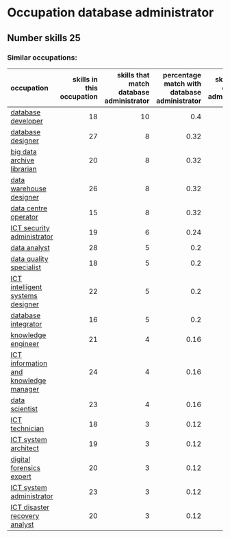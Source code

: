 # Occupation database administrator
## Number skills 25
### Similar occupations:
| occupation                                                                        |   skills in this occupation |   skills that match database administrator |   percentage match with database administrator |   skills not in database administrator |
|:----------------------------------------------------------------------------------|----------------------------:|-------------------------------------------:|-----------------------------------------------:|---------------------------------------:|
| [database developer](database_developer.md)                                       |                          18 |                                         10 |                                           0.4  |                                      8 |
| [database designer](database_designer.md)                                         |                          27 |                                          8 |                                           0.32 |                                     19 |
| [big data archive librarian](big_data_archive_librarian.md)                       |                          20 |                                          8 |                                           0.32 |                                     12 |
| [data warehouse designer](data_warehouse_designer.md)                             |                          26 |                                          8 |                                           0.32 |                                     18 |
| [data centre operator](data_centre_operator.md)                                   |                          15 |                                          8 |                                           0.32 |                                      7 |
| [ICT security administrator](ICT_security_administrator.md)                       |                          19 |                                          6 |                                           0.24 |                                     13 |
| [data analyst](data_analyst.md)                                                   |                          28 |                                          5 |                                           0.2  |                                     23 |
| [data quality specialist](data_quality_specialist.md)                             |                          18 |                                          5 |                                           0.2  |                                     13 |
| [ICT intelligent systems designer](ICT_intelligent_systems_designer.md)           |                          22 |                                          5 |                                           0.2  |                                     17 |
| [database integrator](database_integrator.md)                                     |                          16 |                                          5 |                                           0.2  |                                     11 |
| [knowledge engineer](knowledge_engineer.md)                                       |                          21 |                                          4 |                                           0.16 |                                     17 |
| [ICT information and knowledge manager](ICT_information_and_knowledge_manager.md) |                          24 |                                          4 |                                           0.16 |                                     20 |
| [data scientist](data_scientist.md)                                               |                          23 |                                          4 |                                           0.16 |                                     19 |
| [ICT technician](ICT_technician.md)                                               |                          18 |                                          3 |                                           0.12 |                                     15 |
| [ICT system architect](ICT_system_architect.md)                                   |                          19 |                                          3 |                                           0.12 |                                     16 |
| [digital forensics expert](digital_forensics_expert.md)                           |                          20 |                                          3 |                                           0.12 |                                     17 |
| [ICT system administrator](ICT_system_administrator.md)                           |                          23 |                                          3 |                                           0.12 |                                     20 |
| [ICT disaster recovery analyst](ICT_disaster_recovery_analyst.md)                 |                          20 |                                          3 |                                           0.12 |                                     17 |
